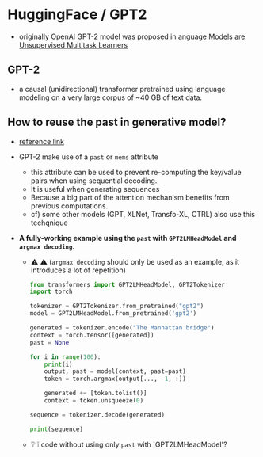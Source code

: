 # HuggingFace / GPT2 
* originally OpenAI GPT-2 model was proposed in [anguage Models are Unsupervised Multitask Learners](https://cdn.openai.com/better-language-models/language_models_are_unsupervised_multitask_learners.pdf)

## GPT-2
* a causal (unidirectional) transformer pretrained using language modeling on a very large corpus of ~40 GB of text data.

## How to reuse the past in generative model? 
* [reference link](https://huggingface.co/transformers/v2.9.1/quickstart.html#using-the-past)
* GPT-2  make use of a `past` or `mems` attribute 
  * this attribute can be used to prevent re-computing the key/value pairs when using sequential decoding. 
  * It is useful when generating sequences 
  * Because a big part of the attention mechanism benefits from previous computations.
  * cf) some other models (GPT, XLNet, Transfo-XL, CTRL) also use this techqnique

* <b>A fully-working example using the `past` with `GPT2LMHeadModel` and `argmax decoding`.</b>

  * ⚠️ :warning: (`argmax decoding` should only be used as an example, as it introduces a lot of repetition)
   ```python
      from transformers import GPT2LMHeadModel, GPT2Tokenizer
      import torch

      tokenizer = GPT2Tokenizer.from_pretrained("gpt2")
      model = GPT2LMHeadModel.from_pretrained('gpt2')

      generated = tokenizer.encode("The Manhattan bridge")
      context = torch.tensor([generated])
      past = None

      for i in range(100):
          print(i)
          output, past = model(context, past=past)
          token = torch.argmax(output[..., -1, :])

          generated += [token.tolist()]
          context = token.unsqueeze(0)

      sequence = tokenizer.decode(generated)

      print(sequence)
   ```
   * :grey_question: :grey_exclamation: code without using only `past` with `GPT2LMHeadModel'?
